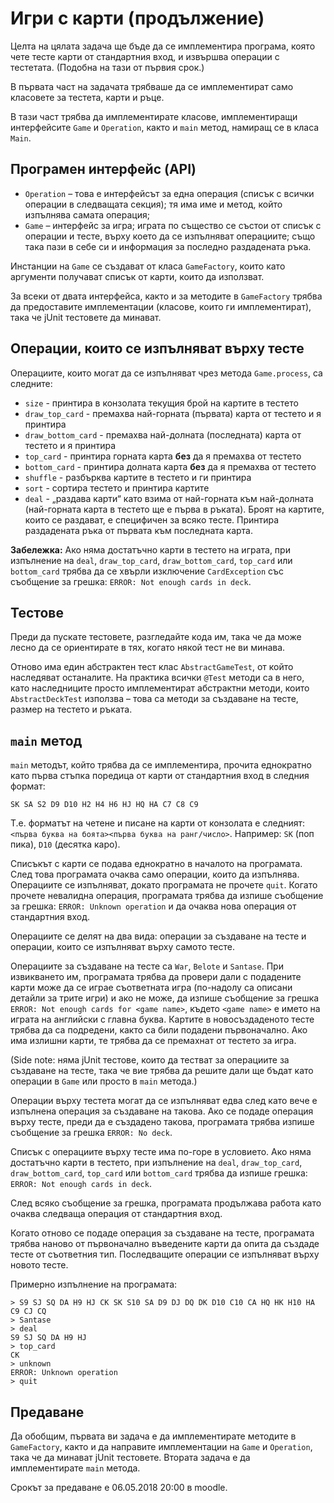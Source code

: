 # Игри с карти (продължение)

Целта на цялата задача ще бъде да се имплементира програма, която чете тесте карти от стандартния вход, и извършва операции с тестетата. (Подобна на тази от първия срок.)

В първата част на задачата трябваше да се имплементират само класовете за тестета, карти и ръце.

В тази част трябва да имплементирате класове, имплементиращи интерфейсите `Game` и `Operation`, както и `main` метод, намиращ се в класа `Main`.

## Програмен интерфейс (API)

 * `Operation` – това е интерфейсът за една операция (списък с всички операции в следващата секция); тя има име и метод, който изпълнява самата операция;
 * `Game` – интерфейс за игра; играта по същество се състои от списък с операции и тесте, върху което да се изпълняват операциите; също така пази в себе си и информация за последно раздадената ръка.

Инстанции на `Game` се създават от класа `GameFactory`, които като аргументи получават списък от карти, които да използват.

За всеки от двата интерфейса, както и за методите в `GameFactory` трябва да предоставите имплементации (класове, които ги имплементират), така че jUnit тестовете да минават.

## Операции, които се изпълняват върху тесте

Операциите, които могат да се изпълняват чрез метода `Game.process`, са следните:

 *   `size` - принтира в конзолата текущия брой на картите в тестето
 *   `draw_top_card` - премахва най-горната (първата) карта от тестето и я принтира
 *   `draw_bottom_card` - премахва най-долната (последната) карта от тестето и я принтира
 *   `top_card` - принтира горната карта **без** да я премахва от тестето
 *   `bottom_card` - принтира долната карта **без** да я премахва от тестето
 *   `shuffle` - разбърква картите в тестето и ги принтира
 *   `sort` - сортира тестето и принтира картите 
 *   `deal` - „раздава карти“ като взима от най-горната към най-долната (най-горната карта в тестето ще е първа в ръката). Броят на картите, които се раздават, е специфичен за всяко тесте. Принтира раздадената ръка от първата към последната карта.

**Забележка:** Ако няма достатъчно карти в тестето на играта, при изпълнение на `deal`, `draw_top_card`, `draw_bottom_card`, `top_card` или `bottom_card` трябва да се хвърли изключение `CardException` със съобщение за грешка: `ERROR: Not enough cards in deck`.

## Тестове

Преди да пускате тестовете, разгледайте кода им, така че да може лесно да се ориентирате в тях, когато някой тест не ви минава.

Отново има един абстрактен тест клас `AbstractGameTest`, от който наследяват останалите. На практика всички `@Test` методи са в него, като наследниците просто имплементират абстрактни методи, които `AbstractDeckTest` използва – това са методи за създаване на тесте, размер на тестето и ръката.

## `main` метод

`main` методът, който трябва да се имплементира, прочита еднократно като първа стъпка поредица от карти от стандартния вход в следния формат:
```
SK SA S2 D9 D10 H2 H4 H6 HJ HQ HA C7 C8 C9
```

Т.е. форматът на четене и писане на карти от конзолата е следният: `<първа буква на боята><първа буква на ранг/число>`. Например: `SK` (поп пика), `D10` (десятка каро).

Списъкът с карти се подава еднократно в началото на програмата. След това програмата очаква само операции, които да изпълнява. Операциите се изпълняват, докато програмата не прочете `quit`. Когато прочете невалидна операция, програмата трябва да изпише съобщение за грешка: `ERROR: Unknown operation` и да очаква нова операция от стандартния вход.


Операциите се делят на два вида: операции за създаване на тесте и операции, които се изпълняват върху самото тесте.

Операциите за създаване на тесте са `War`, `Belote` и `Santase`. При извикването им, програмата трябва да провери дали с подадените карти може да се играе съответната игра (по-надолу са описани детайли за трите игри) и ако не може, да изпише съобщение за грешка `ERROR: Not enough cards for <game name>`, където `<game name>` е името на играта на английски с главна буква. Картите в новосъздаденото тесте трябва да са подредени, както са били подадени първоначално. Ако има излишни карти, те трябва да се премахнат от тестето за игра.

(Side note: няма jUnit тестове, които да тестват за операциите за създаване на тесте, така че вие трябва да решите дали ще бъдат като операции в `Game` или просто в `main` метода.)

Операции върху тестета могат да се изпълняват едва след като вече е изпълнена операция за създаване на такова. Ако се подаде операция върху тесте, преди да е създадено такова, програмата трябва изпише съобщение за грешка `ERROR: No deck`.

Списък с операциите върху тесте има по-горе в условието. Ако няма достатъчно карти в тестето, при изпълнение на `deal`, `draw_top_card`, `draw_bottom_card`, `top_card` или `bottom_card` трябва да изпише грешка: `ERROR: Not enough cards in deck`.

След всяко съобщение за грешка, програмата продължава работа като очаква следваща операция от стандартния вход.

Когато отново се подаде операция за създаване на тесте, програмата трябва наново от първоначално въведените карти да опита да създаде тесте от съответния тип. Последващите операции се изпълняват върху новото тесте.


Примерно изпълнение на програмата:

```
> S9 SJ SQ DA H9 HJ CK SK S10 SA D9 DJ DQ DK D10 C10 CA HQ HK H10 HA C9 CJ CQ
> Santase
> deal
S9 SJ SQ DA H9 HJ
> top_card
CK
> unknown
ERROR: Unknown operation
> quit

```

## Предаване

Да обобщим, първата ви задача е да имплементирате методите в `GameFactory`, както и да направите имплементации на `Game` и `Operation`, така че да минават jUnit тестовете. Втората задача е да имплементирате `main` метода.

Срокът за предаване е 06.05.2018 20:00 в moodle.
